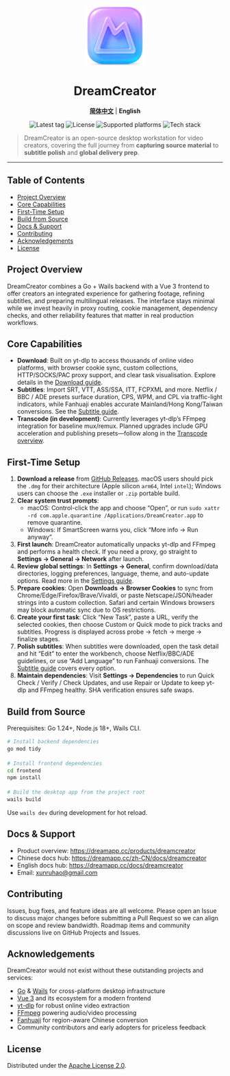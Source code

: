 <div align="center">
  <a href="https://github.com/arnoldhao/dreamcreator/"><img src="frontend/src/assets/images/icon.png" width="140" alt="dreamcreator icon" /></a>
</div>

<h1 align="center">DreamCreator</h1>

<p align="center">
  <a href="./README.md"><strong>简体中文</strong></a> |
  <strong>English</strong>
</p>

<div align="center">
  <img src="https://img.shields.io/github/v/tag/arnoldhao/dreamcreator?label=version" alt="Latest tag" />
  <img src="https://img.shields.io/badge/license-Apache--2.0-blue" alt="License" />
  <img src="https://img.shields.io/badge/platform-Windows%20%7C%20macOS-lightgrey" alt="Supported platforms" />
  <img src="https://img.shields.io/badge/stack-Go%20%E2%80%A2%20Wails%20%E2%80%A2%20Vue3-green" alt="Tech stack" />
</div>

> DreamCreator is an open-source desktop workstation for video creators, covering the full journey from **capturing source material** to **subtitle polish** and **global delivery prep**.

---

## Table of Contents
- [Project Overview](#project-overview)
- [Core Capabilities](#core-capabilities)
- [First-Time Setup](#first-time-setup)
- [Build from Source](#build-from-source)
- [Docs & Support](#docs--support)
- [Contributing](#contributing)
- [Acknowledgements](#acknowledgements)
- [License](#license)

## Project Overview
DreamCreator combines a Go + Wails backend with a Vue 3 frontend to offer creators an integrated experience for gathering footage, refining subtitles, and preparing multilingual releases. The interface stays minimal while we invest heavily in proxy routing, cookie management, dependency checks, and other reliability features that matter in real production workflows.

## Core Capabilities
- **Download**: Built on yt-dlp to access thousands of online video platforms, with browser cookie sync, custom collections, HTTP/SOCKS/PAC proxy support, and clear task visualisation. Explore details in the [Download guide](https://dreamapp.cc/docs/dreamcreator/download).
- **Subtitles**: Import SRT, VTT, ASS/SSA, ITT, FCPXML and more. Netflix / BBC / ADE presets surface duration, CPS, WPM, and CPL via traffic-light indicators, while Fanhuaji enables accurate Mainland/Hong Kong/Taiwan conversions. See the [Subtitle guide](https://dreamapp.cc/docs/dreamcreator/subtitles).
- **Transcode (in development)**: Currently leverages yt-dlp’s FFmpeg integration for baseline mux/remux. Planned upgrades include GPU acceleration and publishing presets—follow along in the [Transcode overview](https://dreamapp.cc/docs/dreamcreator/transcode).

## First-Time Setup
1. **Download a release** from [GitHub Releases](https://github.com/arnoldhao/dreamcreator/releases). macOS users should pick the `.dmg` for their architecture (Apple silicon `arm64`, Intel `intel`); Windows users can choose the `.exe` installer or `.zip` portable build.
2. **Clear system trust prompts**:
   - macOS: Control-click the app and choose “Open”, or run `sudo xattr -rd com.apple.quarantine /Applications/DreamCreator.app` to remove quarantine.
   - Windows: If SmartScreen warns you, click “More info → Run anyway”.
3. **First launch**: DreamCreator automatically unpacks yt-dlp and FFmpeg and performs a health check. If you need a proxy, go straight to **Settings → General → Network** after launch.
4. **Review global settings**: In **Settings → General**, confirm download/data directories, logging preferences, language, theme, and auto-update options. Read more in the [Settings guide](https://dreamapp.cc/docs/dreamcreator/settings).
5. **Prepare cookies**: Open **Downloads → Browser Cookies** to sync from Chrome/Edge/Firefox/Brave/Vivaldi, or paste Netscape/JSON/header strings into a custom collection. Safari and certain Windows browsers may block automatic sync due to OS restrictions.
6. **Create your first task**: Click “New Task”, paste a URL, verify the selected cookies, then choose Custom or Quick mode to pick tracks and subtitles. Progress is displayed across probe → fetch → merge → finalize stages.
7. **Polish subtitles**: When subtitles were downloaded, open the task detail and hit “Edit” to enter the workbench, choose Netflix/BBC/ADE guidelines, or use “Add Language” to run Fanhuaji conversions. The [Subtitle guide](https://dreamapp.cc/docs/dreamcreator/subtitles) covers every option.
8. **Maintain dependencies**: Visit **Settings → Dependencies** to run Quick Check / Verify / Check Updates, and use Repair or Update to keep yt-dlp and FFmpeg healthy. SHA verification ensures safe swaps.

## Build from Source
Prerequisites: Go 1.24+, Node.js 18+, Wails CLI.

```bash
# Install backend dependencies
go mod tidy

# Install frontend dependencies
cd frontend
npm install

# Build the desktop app from the project root
wails build
```
Use `wails dev` during development for hot reload.

## Docs & Support
- Product overview: https://dreamapp.cc/products/dreamcreator
- Chinese docs hub: https://dreamapp.cc/zh-CN/docs/dreamcreator
- English docs hub: https://dreamapp.cc/docs/dreamcreator
- Email: xunruhao@gmail.com

## Contributing
Issues, bug fixes, and feature ideas are all welcome. Please open an Issue to discuss major changes before submitting a Pull Request so we can align on scope and review bandwidth. Roadmap items and community discussions live on GitHub Projects and Issues.

## Acknowledgements
DreamCreator would not exist without these outstanding projects and services:
- [Go](https://go.dev/) & [Wails](https://wails.io/) for cross-platform desktop infrastructure
- [Vue 3](https://vuejs.org/) and its ecosystem for a modern frontend
- [yt-dlp](https://github.com/yt-dlp/yt-dlp) for robust online video extraction
- [FFmpeg](https://ffmpeg.org/) powering audio/video processing
- [Fanhuaji](https://zhconvert.org/) for region-aware Chinese conversion
- Community contributors and early adopters for priceless feedback

## License
Distributed under the [Apache License 2.0](LICENSE).
